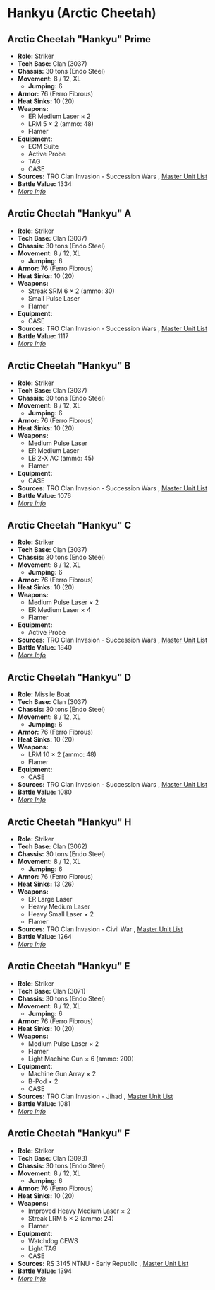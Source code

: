 # Hankyu (Arctic Cheetah) 

## Arctic Cheetah "Hankyu" Prime 

- **Role:** Striker 
- **Tech Base:** Clan (3037) 
- **Chassis:** 30 tons (Endo Steel) 
- **Movement:** 8 / 12, XL 
  - **Jumping:** 6 
- **Armor:** 76 (Ferro Fibrous) 
- **Heat Sinks:** 10 (20) 
- **Weapons:** 
  - ER Medium Laser × 2 
  - LRM 5 × 2 (ammo: 48) 
  - Flamer 
- **Equipment:** 
  - ECM Suite 
  - Active Probe 
  - TAG 
  - CASE 
- **Sources:** TRO Clan Invasion - Succession Wars , [Master Unit List](http://masterunitlist.info/Unit/Details/1384/hankyu-arctic-cheetah-prime) 
- **Battle Value:** 1334 
- [*More Info*](arctic_cheetah/arctic_cheetah_prime.md) 

## Arctic Cheetah "Hankyu" A 

- **Role:** Striker 
- **Tech Base:** Clan (3037) 
- **Chassis:** 30 tons (Endo Steel) 
- **Movement:** 8 / 12, XL 
  - **Jumping:** 6 
- **Armor:** 76 (Ferro Fibrous) 
- **Heat Sinks:** 10 (20) 
- **Weapons:** 
  - Streak SRM 6 × 2 (ammo: 30) 
  - Small Pulse Laser 
  - Flamer 
- **Equipment:** 
  - CASE 
- **Sources:** TRO Clan Invasion - Succession Wars , [Master Unit List](http://masterunitlist.info/Unit/Details/1378/hankyu-arctic-cheetah-a) 
- **Battle Value:** 1117 
- [*More Info*](arctic_cheetah/arctic_cheetah_a.md) 

## Arctic Cheetah "Hankyu" B 

- **Role:** Striker 
- **Tech Base:** Clan (3037) 
- **Chassis:** 30 tons (Endo Steel) 
- **Movement:** 8 / 12, XL 
  - **Jumping:** 6 
- **Armor:** 76 (Ferro Fibrous) 
- **Heat Sinks:** 10 (20) 
- **Weapons:** 
  - Medium Pulse Laser 
  - ER Medium Laser 
  - LB 2-X AC (ammo: 45) 
  - Flamer 
- **Equipment:** 
  - CASE 
- **Sources:** TRO Clan Invasion - Succession Wars , [Master Unit List](http://masterunitlist.info/Unit/Details/1379/hankyu-arctic-cheetah-b) 
- **Battle Value:** 1076 
- [*More Info*](arctic_cheetah/arctic_cheetah_b.md) 

## Arctic Cheetah "Hankyu" C 

- **Role:** Striker 
- **Tech Base:** Clan (3037) 
- **Chassis:** 30 tons (Endo Steel) 
- **Movement:** 8 / 12, XL 
  - **Jumping:** 6 
- **Armor:** 76 (Ferro Fibrous) 
- **Heat Sinks:** 10 (20) 
- **Weapons:** 
  - Medium Pulse Laser × 2 
  - ER Medium Laser × 4 
  - Flamer 
- **Equipment:** 
  - Active Probe 
- **Sources:** TRO Clan Invasion - Succession Wars , [Master Unit List](http://masterunitlist.info/Unit/Details/1380/hankyu-arctic-cheetah-c) 
- **Battle Value:** 1840 
- [*More Info*](arctic_cheetah/arctic_cheetah_c.md) 

## Arctic Cheetah "Hankyu" D 

- **Role:** Missile Boat 
- **Tech Base:** Clan (3037) 
- **Chassis:** 30 tons (Endo Steel) 
- **Movement:** 8 / 12, XL 
  - **Jumping:** 6 
- **Armor:** 76 (Ferro Fibrous) 
- **Heat Sinks:** 10 (20) 
- **Weapons:** 
  - LRM 10 × 2 (ammo: 48) 
  - Flamer 
- **Equipment:** 
  - CASE 
- **Sources:** TRO Clan Invasion - Succession Wars , [Master Unit List](http://masterunitlist.info/Unit/Details/1381/hankyu-arctic-cheetah-d) 
- **Battle Value:** 1080 
- [*More Info*](arctic_cheetah/arctic_cheetah_d.md) 

## Arctic Cheetah "Hankyu" H 

- **Role:** Striker 
- **Tech Base:** Clan (3062) 
- **Chassis:** 30 tons (Endo Steel) 
- **Movement:** 8 / 12, XL 
  - **Jumping:** 6 
- **Armor:** 76 (Ferro Fibrous) 
- **Heat Sinks:** 13 (26) 
- **Weapons:** 
  - ER Large Laser 
  - Heavy Medium Laser 
  - Heavy Small Laser × 2 
  - Flamer 
- **Sources:** TRO Clan Invasion - Civil War , [Master Unit List](http://masterunitlist.info/Unit/Details/1383/hankyu-arctic-cheetah-h) 
- **Battle Value:** 1264 
- [*More Info*](arctic_cheetah/arctic_cheetah_h.md) 

## Arctic Cheetah "Hankyu" E 

- **Role:** Striker 
- **Tech Base:** Clan (3071) 
- **Chassis:** 30 tons (Endo Steel) 
- **Movement:** 8 / 12, XL 
  - **Jumping:** 6 
- **Armor:** 76 (Ferro Fibrous) 
- **Heat Sinks:** 10 (20) 
- **Weapons:** 
  - Medium Pulse Laser × 2 
  - Flamer 
  - Light Machine Gun × 6 (ammo: 200) 
- **Equipment:** 
  - Machine Gun Array × 2 
  - B-Pod × 2 
  - CASE 
- **Sources:** TRO Clan Invasion - Jihad , [Master Unit List](http://masterunitlist.info/Unit/Details/1382/hankyu-arctic-cheetah-e) 
- **Battle Value:** 1081 
- [*More Info*](arctic_cheetah/arctic_cheetah_e.md) 

## Arctic Cheetah "Hankyu" F 

- **Role:** Striker 
- **Tech Base:** Clan (3093) 
- **Chassis:** 30 tons (Endo Steel) 
- **Movement:** 8 / 12, XL 
  - **Jumping:** 6 
- **Armor:** 76 (Ferro Fibrous) 
- **Heat Sinks:** 10 (20) 
- **Weapons:** 
  - Improved Heavy Medium Laser × 2 
  - Streak LRM 5 × 2 (ammo: 24) 
  - Flamer 
- **Equipment:** 
  - Watchdog CEWS 
  - Light TAG 
  - CASE 
- **Sources:** RS 3145 NTNU - Early Republic , [Master Unit List](http://masterunitlist.info/Unit/Details/6940/hankyu-arctic-cheetah-f) 
- **Battle Value:** 1394 
- [*More Info*](arctic_cheetah/arctic_cheetah_f.md) 

